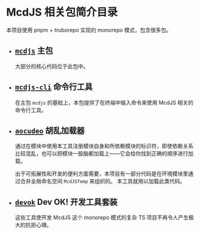 # McdJS 相关包简介目录

本项目使用 pnpm + truborepo 实现的 monorepo 模式，包含很多包。

- ## [`mcdjs`](/packages/mcdjs) 主包

  大部分的核心代码位于此包中。

- ## [`mcdjs-cli`](/packages/mcdjs-cli/) 命令行工具

  在主包 `mcdjs` 的基础上，本包提供了在终端中输入命令来使用 McdJS 相关的命令行工具。

- ## [`aocudeo`](/packages/aocudeo/) 胡乱加载器

  通过在模块中使用本工具注册模块自身和所依赖模块的标识符，即使依赖关系比较混乱，也可以把模块一股脑都加载上——它会给你找到正确的顺序进行加载。

  出于可拓展性和开发的便利方面需要，本项目有一部分代码是在环境模块里通过合并全局命名空间 `McdJSTemp` 来组织的。
  本工具就用以加载此类代码。

- ## [`devok`](/packages/dev/) Dev OK! 开发工具套装

  这些工具使开发 McdJS 这个 monorepo 模式的复杂 TS 项目不再令人产生极大的抗拒心理。
